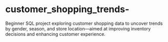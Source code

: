 # customer_shopping_trends-
Beginner SQL project exploring customer shopping data to uncover trends by gender, season, and store location—aimed at improving inventory decisions and enhancing customer experience.
